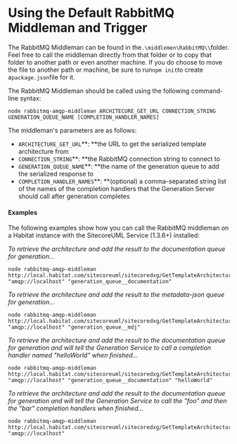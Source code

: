 # Using the Default RabbitMQ Middleman and Trigger

The RabbitMQ Middleman can be found in the`.\middlemen\RabbitMQ\\`folder. Feel free to call the middleman directly from that folder or to copy that folder to another path or even another machine. If you do choose to move the file to another path or machine, be sure to run`npm init`to create a`package.json`file for it.

The RabbitMQ Middleman should be called using the following command-line syntax:

```
node rabbitmq-amqp-middleman ARCHITECURE_GET_URL CONNECTION_STRING GENERATION_QUEUE_NAME [COMPLETION_HANDLER_NAMES]
```

The middleman's parameters are as follows:

* `ARCHITECTURE_GET_URL`**: **the URL to get the serialized template architecture from
* `CONNECTION_STRING`**: **the RabbitMQ connection string to connect to
* `GENERATION_QUEUE_NAME`**: **the name of the generation queue to add the serialized response to
* `COMPLETION_HANDLER_NAMES`**: **\(optional\) a comma-separated string list of the names of the completion handlers that the Generation Server should call after generation completes

#### Examples

The following examples show how you can call the RabbitMQ middleman on a Habitat instance with the SitecoreUML Service \(1.3.6+\) installed:

_To retrieve the architecture and add the result to the documentation queue for generation..._

```
node rabbitmq-amqp-middleman http://local.habitat.com/sitecoreuml/sitecoredxg/GetTemplateArchitecture "amqp://localhost" "generation_queue__documentation"
```

_To retrieve the architecture and add the result to the metadata-json queue for generation..._

```
node rabbitmq-amqp-middleman http://local.habitat.com/sitecoreuml/sitecoredxg/GetTemplateArchitecture "amqp://localhost" "generation_queue__mdj"
```

_To retrieve the architecture and add the result to the documentation queue for generation and will tell the Generation Service to call a completion handler named "helloWorld" when finished..._

```
node rabbitmq-amqp-middleman http://local.habitat.com/sitecoreuml/sitecoredxg/GetTemplateArchitecture "amqp://localhost" "generation_queue__documentation" "helloWorld"
```

_To retrieve the architecture and add the result to the documentation queue for generation and will tell the Generation Service to call the "foo" and then the "bar" completion handlers when finished..._

```
node rabbitmq-amqp-middleman http://local.habitat.com/sitecoreuml/sitecoredxg/GetTemplateArchitecture "amqp://localhost"
```



